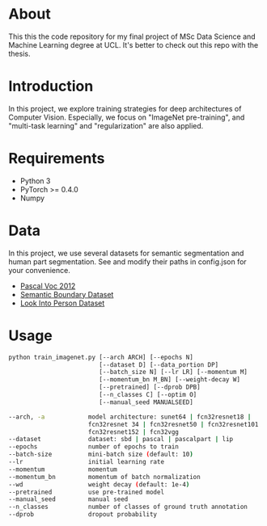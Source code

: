 # About
This this the code repository for my final project of MSc Data Science and Machine Learning degree at UCL. It's better to check out this repo with the thesis.

# Introduction
In this project, we explore training strategies for deep architectures of Computer Vision. Especially, we focus on "ImageNet pre-training", and "multi-task learning" and "regularization" are also applied.

# Requirements
* Python 3
* PyTorch >= 0.4.0
* Numpy 

# Data
In this project, we use several datasets for semantic segmentation and human part segmentation. See and modify their paths in config.json for your convenience.

* [Pascal Voc 2012](http://host.robots.ox.ac.uk/pascal/VOC/)
* [Semantic Boundary Dataset](http://home.bharathh.info/pubs/codes/SBD/download.html)
* [Look Into Person Dataset](http://sysu-hcp.net/lip/)

# Usage
```bash
python train_imagenet.py [--arch ARCH] [--epochs N]
                         [--dataset D] [--data_portion DP]
                         [--batch_size N] [--lr LR] [--momentum M]
                         [--momentum_bn M_BN] [--weight-decay W]
                         [--pretrained] [--dprob DPB]
                         [--n_classes C] [--optim O]
                         [--manual_seed MANUALSEED]

--arch, -a            model architecture: sunet64 | fcn32resnet18 |
                      fcn32resnet 34 | fcn32resnet50 | fcn32resnet101 |   
                      fcn32resnet152 | fcn32vgg
--dataset             dataset: sbd | pascal | pascalpart | lip
--epochs              number of epochs to train
--batch-size          mini-batch size (default: 10)
--lr                  initial learning rate
--momentum            momentum
--momentum_bn         momentum of batch normalization
--wd                  weight decay (default: 1e-4)
--pretrained          use pre-trained model
--manual_seed         manual seed 
--n_classes           number of classes of ground truth annotation
--dprob               dropout probability
```